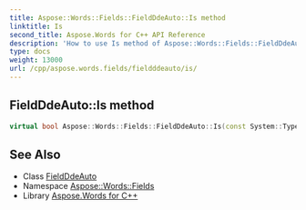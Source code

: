 ```yaml
---
title: Aspose::Words::Fields::FieldDdeAuto::Is method
linktitle: Is
second_title: Aspose.Words for C++ API Reference
description: 'How to use Is method of Aspose::Words::Fields::FieldDdeAuto class in C++.'
type: docs
weight: 13000
url: /cpp/aspose.words.fields/fieldddeauto/is/
---
```

## FieldDdeAuto::Is method




```cpp
virtual bool Aspose::Words::Fields::FieldDdeAuto::Is(const System::TypeInfo &target) const override
```

## See Also

* Class [FieldDdeAuto](../)
* Namespace [Aspose::Words::Fields](../../)
* Library [Aspose.Words for C++](../../../)
